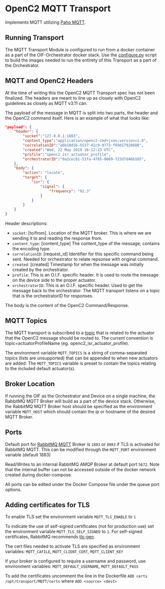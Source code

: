 # OpenC2 MQTT Transport
Implements MQTT utilizing [Paho MQTT](https://www.eclipse.org/paho/clients/python/docs/).

## Running Transport
The MQTT Transport Module is configured to run from a docker container as a part of the OIF-Orchestrator docker stack. Use the [configure.py](../../../configure.py) script to build the images needed to run the entirety of this Transport as a part of the Orchestrator.

## MQTT and OpenC2 Headers

At the time of writing this the OpenC2 MQTT Transport spec has not been finalized. The headers are meant to line up as closely with OpenC2 guidelines as closely as MQTT v3.11 can.

The payload of the message in MQTT is split into two parts, the header and the OpenC2 command itself. Here is an example of what that looks like:

```json
"payload": {
    "header": {
        "socket":"127.0.0.1:1883",
        "content_type":"application/openc2-cmd+json;version=1.0",
        "correlationID":"a6b10d16-5537-41c9-9773-f69d17920600",
        "created":"Wed, 22 May 2019 16:12:23 UTC",
        "profile":"openc2_isr_actuator_profile",
        "orchestratorID":"0a2cec81-51fa-4785-8069-723d7d46b105",
    },
    "body": {
        "action": "locate",
        "target": {
            "isr": {
                "signal": {
                    "frequency": "92.3"
                }
            }
        }
    }
}
```

Header descriptions:

* `socket`: [to/from]. Location of the MQTT broker. This is where we are sending it to and reading the response from.
* `content_type`: [content_type] The content_type of the message, contains the encoding type.
* `correlationID`: [request_id] Identifier for this specific command being sent. Needed for orchestrator to relate repsonse with original command.
* `created`: [created] Timestamp for when the message was initially created by the orchestrator.
* `profile`: This is an O.I.F. specific header. It is used to route the message on the device side to the proper actuator.
* `orchestratorID`: This is an O.I.F. specific header. Used to get the message back to the orchestrator. The MQTT transport listens on a topic that is the orchestratorID for responses.

The body is the content of the OpenC2 Command/Response.

## MQTT Topics

The MQTT transport is subscribed to a [topic](https://www.hivemq.com/blog/mqtt-essentials-part-5-mqtt-topics-best-practices) that is related to the actuator that the OpenC2 message should be routed to. The current convention is topic=actuatorProfileName (eg. openc2_isr_actuator_profile).

The environment variable `MQTT_TOPICS` is a string of comma-separated topics (lists are unsupported) that can be appended to when new actuators are added. The `MQTT_TOPICS` variable is preset to contain the topics relating to the included default actuator(s).

## Broker Location

If running the OIF as the Orchestrator and Device on a single machine, the RabbitMQ MQTT Broker will build as a part of the device stack. Otherwise, the RabbitMQ MQTT Broker host should be specified as the environment variable `MQTT_HOST` which should contain the ip or hostname of the desired MQTT Broker.

## Ports

Default port for [RabbitMQ MQTT](https://www.rabbitmq.com/mqtt.html) Broker is `1883` or `8883` if TLS is activated for RabbitMQ MQTT. This can be modified through the `MQTT_PORT` environment variable (default 1883)

Read/Writes to an internal RabbitMQ AMQP Broker at default port `5672`. Note that the internal buffer can not be accessed outside of the docker network created during docker-compose. 

All ports can be edited under the Docker Compose file under the queue port options.

## Adding certificates for TLS

To enable TLS set the environment variable `MQTT_TLS_ENABLE` to `1`

To indicate the use of self-signed certificates (not for production use) set the environment variable `MQTT_TLS_SELF_SIGNED` to `1`. For self-signed certificates, RabbitMQ recommends [tls-gen](https://github.com/michaelklishin/tls-gen).

The cert files needed to activate TLS are specified as environment variables: `MQTT_CAFILE`, `MQTT_CLIENT_CERT`, `MQTT_CLIENT_KEY`

If your broker is configured to require a username and password, use environment variables: `MQTT_DEFAULT_USERNAME`, `MQTT_DEFAULT_PASS`

To add the certificates uncomment the line in the Dockerfile `ADD certs /opt/transport/MQTT/certs` where `ADD <source> <dest>`


